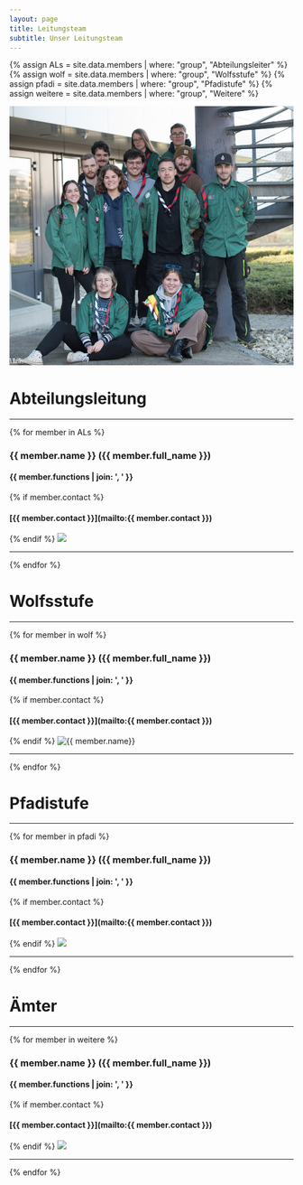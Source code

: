 ```yaml
---
layout: page
title: Leitungsteam
subtitle: Unser Leitungsteam
---
```


{% assign ALs = site.data.members | where: "group", "Abteilungsleiter" %}
{% assign wolf = site.data.members | where: "group", "Wolfsstufe" %}
{% assign pfadi = site.data.members | where: "group", "Pfadistufe" %}
{% assign weitere = site.data.members | where: "group", "Weitere" %}

<img src="/assets/pictures/team/leitungsteam.jpg" class=member_img />


# Abteilungsleitung
---
{% for member in ALs %}
### {{ member.name }} ({{ member.full_name }})
#### {{ member.functions | join: ', ' }}
{% if member.contact %}
#### [{{ member.contact }}](mailto:{{ member.contact }})
{% endif %}
<img src="/assets/pictures/team/{{ member.name | downcase }}.jpg" class=member_img />

---
{% endfor %}


# Wolfsstufe
---
{% for member in wolf %}
### {{ member.name }} ({{ member.full_name }})
#### {{ member.functions | join: ', ' }}
{% if member.contact %}
#### [{{ member.contact }}](mailto:{{ member.contact }})
{% endif %}
<img src="/assets/pictures/team/{{ member.name | downcase }}.jpg" class=member_img alt="{{ member.name}}"/>

---
{% endfor %}


# Pfadistufe
---
{% for member in pfadi %}
### {{ member.name }} ({{ member.full_name }})
#### {{ member.functions | join: ', ' }}
{% if member.contact %}
#### [{{ member.contact }}](mailto:{{ member.contact }})
{% endif %}
<img src="/assets/pictures/team/{{ member.name | downcase }}.jpg" class=member_img />

---
{% endfor %}


# Ämter
---
{% for member in weitere %}
### {{ member.name }} ({{ member.full_name }})
#### {{ member.functions | join: ', ' }}
{% if member.contact %}
#### [{{ member.contact }}](mailto:{{ member.contact }})
{% endif %}
<img src="/assets/pictures/team/{{ member.name | downcase }}.jpg" class=member_img />

---
{% endfor %}
